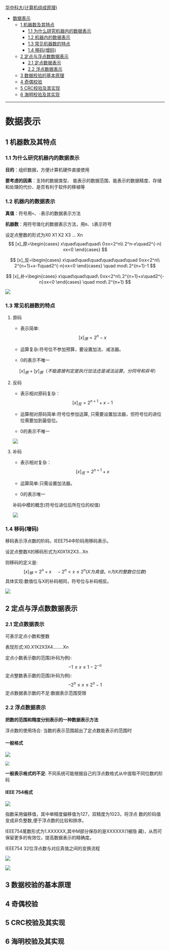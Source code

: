 [华中科大(计算机组成原理)](https://www.icourse163.org/course/HUST-1003159001)

- [数据表示](#数据表示)
    - [1 机器数及其特点](#1-机器数及其特点)
        - [1.1 为什么研究机器内的数据表示](#11-为什么研究机器内的数据表示)
        - [1.2 机器内的数据表示](#12-机器内的数据表示)
        - [1.3 常见机器数的特点](#13-常见机器数的特点)
        - [1.4 移码(增码)](#14-移码(增码))
    - [2 定点与浮点数数据表示](#2-定点与浮点数数据表示)
        - [2.1 定点数据表示](#21-定点数据表示)
        - [2.2 浮点数据表示](#22-浮点数据表示)
    - [3 数据校验的基本原理](#3-数据校验的基本原理)
    - [4 奇偶校验](#4-奇偶校验)
    - [5 CRC校验及其实现](#5-CRC校验及其实现)
    - [6 海明校验及其实现](#6-海明校验及其实现)


------

# 数据表示

## 1 机器数及其特点

### 1.1 为什么研究机器内的数据表示

**目的**：组织数据，方便计算机硬件直接使用

**要考虑的因素**：支持的数据类型、 能表示的数据范围、能表示的数据精度、存储和处理的代价、是否有利于软件的移植等

### 1.2 机器内的数据表示

**真值**：符号用`+`、`-`表示的数据表示方法

**机器数**：用符号值化的数据表示方法，用`0`、`1`表示符号

设定点整数的形式为X0 X1 X2 X3 ... Xn
$$
[x]_原=\begin{cases}
x\quad\quad\quad\ 0≤x<2^n\\
2^n-x\quad2^{-n}≤x<0
\end{cases}
$$

$$
[x]_反=\begin{cases}
x\quad\quad\quad\quad\quad\quad 0≤x<2^n\\
2^{n+1}+x-1\quad2^{-n}≤x<0
\end{cases}
\quad mod\ 2^{n+1}-1
$$

$$
[x]_补=\begin{cases}
x\quad\quad\quad\ 0≤x<2^n\\
2^{n+1}+x\quad2^{-n}≤x<0
\end{cases}
\quad mod\ 2^{n+1}
$$

![](./pic/02-01.png)

### 1.3 常见机器数的特点

1.  原码

    -   表示简单: 
        $$
        [x]_原 = 2^n-x
        $$

    -   运算复杂:符号位不参加预算，要设置加法、减法器。

    -   0的表示不唯一

    $$
    [x]_原 + [y]_原 （不能直接判定是执行加法还是减法运算，分同号和异号）
    $$

    

2.  反码

    -   表示相对原码复杂：
        $$
        [x]_反 = 2^{n+1}+x-1
        $$

    -   运算相对原码简单:符号位参加运算, 只需要设置加法器，但符号位的进位位需要加到最低位。

    -   0的表示不唯一

    ![](./pic/02-02.png)

3.  补码

    -   表示相对复杂：
        $$
        [x]_反=2^{n+1}+x
        $$

    -   运算简单:只需设置加法器。

    -   0的表示唯一

    补码中模的概念(符号位进位后所在位的权值)

    ![](./pic/02-03.png)

### 1.4 移码(增码)

移码表示浮点数的阶码，IEEE754中阶码用移码表示。

设定点整数X的移码形式为X0X1X2X3...Xn

则移码的定义是:
$$
[x]_移=2^n+x\quad -2^n < x ≤ 2^n
(X为真值，n为X的整数位位数)
$$
具体实现:数值位与X的补码相同，符号位与补码相反。

![](./pic/02-04.png)

## 2 定点与浮点数数据表示

### 2.1 定点数据表示

可表示定点小数和整数

表现形式:X0.X1X2X3X4........Xn

定点小数表示数的范围(补码为例): 
$$
-1 ≤x ≤1-2^{-n}
$$
定点整数表示数的范围(补码为例):
$$
-2^n≤x≤2^n-1
$$
定点数据表示数的不足:数据表示范围受限

### 2.2 浮点数据表示

**把数的范围和精度分别表示的一种数据表示方法**

浮点数的使用场合:  当数的表示范围超出了定点数能表示的范围时

#### 一般格式

![](./pic/02-05.png)

<img src="./pic/02-07.png" style="zoom:80%;" />

**一般表示格式的不足**: 不同系统可能根据自己的浮点数格式从中提取不同位数的阶码

#### IEEE 754格式

![](./pic/02-08.png)

指数采用偏移值，其中单精度偏移值为127，双精度为1023，将浮点 数的阶码值变成非负整数,便于浮点数的比较和排序。

IEEE754尾数形式为1.XXXXXX,其中M部分保存的是XXXXXX(1被隐 藏)，从而可保留更多的有效位，提高数据表示的精确度。

IEEE754 32位浮点数与对应真值之间的变换流程

![](./pic/02-09.png)

![](./pic/02-10.png)

## 3 数据校验的基本原理

## 4 奇偶校验

## 5 CRC校验及其实现

## 6 海明校验及其实现

